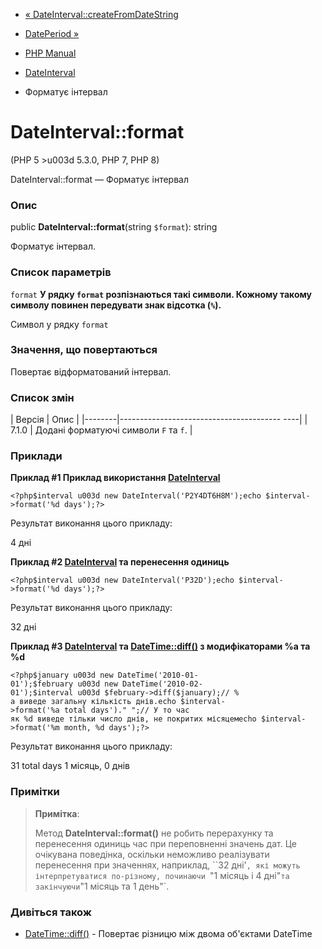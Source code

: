 - [«
DateInterval::createFromDateString](dateinterval.createfromdatestring.md)
- [DatePeriod »](class.dateperiod.md)

- [PHP Manual](index.md)
- [DateInterval](class.dateinterval.md)
- Форматує інтервал

# DateInterval::format

(PHP 5 \>u003d 5.3.0, PHP 7, PHP 8)

DateInterval::format — Форматує інтервал

### Опис

public **DateInterval::format**(string `$format`): string

Форматує інтервал.

### Список параметрів

`format`
**У рядку `format` розпізнаються такі символи. Кожному такому
символу повинен передувати знак відсотка (`%`).**

Символ у рядку `format`

### Значення, що повертаються

Повертає відформатований інтервал.

### Список змін

| Версія | Опис |
|--------|---------------------------------------- ----|
| 7.1.0 | Додані форматуючі символи `F` та `f`. |

### Приклади

**Приклад #1 Приклад використання
[DateInterval](class.dateinterval.md)**

` <?php$interval u003d new DateInterval('P2Y4DT6H8M');echo $interval->format('%d days');?> `

Результат виконання цього прикладу:

4 дні

**Приклад #2 [DateInterval](class.dateinterval.md) та перенесення одиниць**

` <?php$interval u003d new DateInterval('P32D');echo $interval->format('%d days');?> `

Результат виконання цього прикладу:

32 дні

**Приклад #3 [DateInterval](class.dateinterval.md) та
[DateTime::diff()](datetime.diff.md) з модифікаторами %a та %d**

` <?php$january u003d new DateTime('2010-01-01');$february u003d new DateTime('2010-02-01');$interval u003d $february->diff($january);// % a виведе загальну кількість днів.echo $interval->format('%a total days')."
";// У то час як %d виведе тільки число днів, не покритих місяцемecho $interval->format('%m month, %d days');?> `

Результат виконання цього прикладу:

31 total days
1 місяць, 0 днів

### Примітки

> **Примітка**:
>
> Метод **DateInterval::format()** не робить перерахунку та перенесення одиниць
> час при переповненні значень дат. Це очікувана поведінка,
> оскільки неможливо реалізувати перенесення при значеннях, наприклад,
> ``32 дні'`, які можуть інтерпретуватися по-різному, починаючи
> `"1 місяць і 4 дні"` та закінчуючи `"1 місяць та 1 день"`.

### Дивіться також

- [DateTime::diff()](datetime.diff.md) - Повертає різницю між
двома об'єктами DateTime
